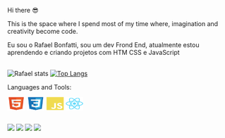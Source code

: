  Hi there 	😎
<p> This is the space where I spend most of my time where, imagination and creativity become code.</p>
Eu sou o Rafael Bonfatti, sou um dev Frond End, atualmente estou aprendendo e criando projetos com HTM  CSS e JavaScript

<br>
<br>


![Rafael stats](https://github-readme-stats.vercel.app/api?username=Rafaelbonfatti&show_icons=true&theme=dracula)
  [![Top Langs](https://github-readme-stats.vercel.app/api/top-langs/?username=Rafaelbonfatti&show_icons=true&theme=dracula&layout=compact&langs)](https://github.com/anuraghazra/github-readme-stats)
  <br>
  
  
   <div style="display: inline_block">
  <p> Languages and Tools:</p>
    <img align="center" alt="Rafa-HTML" height="30" width="40" src="https://raw.githubusercontent.com/devicons/devicon/master/icons/html5/html5-original.svg">
    <img align="center" alt="Rafa-CSS" height="30" width="40" src="https://raw.githubusercontent.com/devicons/devicon/master/icons/css3/css3-original.svg">
    <img align="center" alt="Rafa-Js" height="30" width="40" src="https://raw.githubusercontent.com/devicons/devicon/master/icons/javascript/javascript-plain.svg">
    <img align="center" alt="Rafa-React" height="30" width="40" src="https://raw.githubusercontent.com/devicons/devicon/master/icons/react/react-original.svg">
</div>
<br>

<div> 

  
  <a href="https://www.instagram.com/rafaelbonfatti/" target="_blank"><img src="https://img.shields.io/badge/-Instagram-%23E4405F?style=for-the-badge&logo=instagram&logoColor=white" target="_blank"></a>
 	<a href="https://www.twitch.tv/settings/profile" target="_blank"><img src="https://img.shields.io/badge/Twitch-9146FF?style=for-the-badge&logo=twitch&logoColor=white" target="_blank"></a>
 <a href="https://discord.com/channels/@me" target="_blank"><img src="https://img.shields.io/badge/Discord-7289DA?style=for-the-badge&logo=discord&logoColor=white" target="_blank"></a> 
  <a href="https://www.linkedin.com/in/rafael-cantieri-99682b269/" target="_blank"><img src="https://img.shields.io/badge/-LinkedIn-%230077B5?style=for-the-badge&logo=linkedin&logoColor=white" target="_blank"></a> 
  
</div> 

